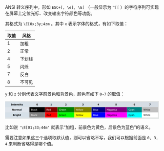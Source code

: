 ANSI 转义序列中，形如 `ESC+[, \e[, \E[` （一般显示为 `^[[` ）的字符序列可实现在屏幕上定位光标、改变输出字符颜色等功能。

其格式为 `\E[0x;3y;4zm` 。其中 `x` 表示字体的格式，有如下取值：

| 取值  | 风格  |
| --- | --- |
| 1   | 加粗  |
| 2   | 正常  |
| 4   | 下划线 |
| 5   | 闪烁  |
| 7   | 反白  |
| 8   | 不可见 |

`y` 和 `z` 分别代表文字前景色和背景色，颜色有如下 `0~7` 的取值：

![](img/2024-03-17_23-08-02_screenshot.png)

比如说 `'\E[01;33;44m'` 就表示“加粗，前景色为黄色，后景色为蓝色”的语义。

需要注意如果这三个选项取默认值，则可以省略不写，我们可以根据前面是 `0, 3, 4` 来判断省略得是哪个值。
